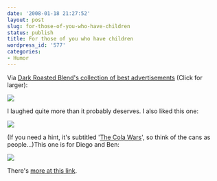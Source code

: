 ```yaml
---
date: '2008-01-18 21:27:52'
layout: post
slug: for-those-of-you-who-have-children
status: publish
title: For those of you who have children
wordpress_id: '577'
categories:
- Humor
---
```


Via [Dark Roasted Blend's collection of best advertisements](http://www.darkroastedblend.com/2008/01/creative-ads-issue-9.html) (Click for larger):


[![](http://www.phfactor.net/wp-pics/2059266844_b83fab6178_o-wp.jpg)](http://www.phfactor.net/wp-pics/2059266844_b83fab6178_o.jpg)


I laughed quite more than it probably deserves. I also liked this one:


![](http://www.phfactor.net/wp-pics/14_pics-wp.jpg)




(If you need a hint, it's subtitled '[The Cola Wars](http://caycowa.deviantart.com/art/The-Cola-Wars-37846759)', so think of the cans as people...)This one is for Diego and Ben:


![](http://www.phfactor.net/wp-pics/skol2-wp.jpg)


There's [more at this link](http://www.darkroastedblend.com/2008/01/creative-ads-issue-9.html).
